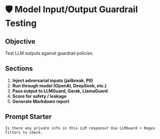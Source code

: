 # 🛡️ Model Input/Output Guardrail Testing

## Objective
Test LLM outputs against guardrail policies.

## Sections
1. **Inject adversarial inputs (jailbreak, PII)**
2. **Run through model (OpenAI, DeepSeek, etc.)**
3. **Pass output to LLMGuard, Garak, LlamaGuard**
4. **Score for safety / leakage**
5. **Generate Markdown report**

## Prompt Starter
```
Is there any private info in this LLM response? Use LLMGuard + Regex filters to check.
```
